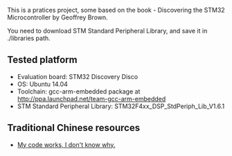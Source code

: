 This is a pratices project, some based on the book
            - Discovering the STM32 Microcontroller by Geoffrey Brown.

You need to download STM Standard Peripheral Library,
and save it in ./libraries path.

## Tested platform

* Evaluation board: STM32 Discovery Disco
* OS: Ubuntu 14.04
* Toolchain: gcc-arm-embedded package at
  http://ppa.launchpad.net/team-gcc-arm-embedded
* STM Standard Peripheral Library: STM32F4xx_DSP_StdPeriph_Lib_V1.6.1

## Traditional Chinese resources

* [My code works, I don't know why.](http://wen00072.github.io/blog/categories/arm/)
